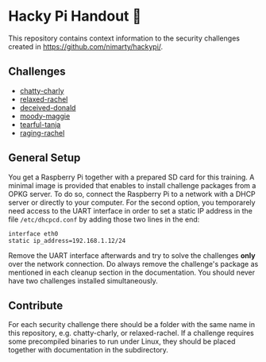 # Hacky Pi Handout :robot:
This repository contains context information to the security challenges created in https://github.com/nimarty/hackypi/.

## Challenges
- [chatty-charly](chatty-charly/chatty-charly.md)
- [relaxed-rachel](relaxed-rachel/relaxed-rachel.md)
- [deceived-donald](deceived-donald/deceived-donald.md)
- [moody-maggie](moody-maggie/moody-maggie.md)
- [tearful-tanja](tearful-tanja/tearful-tanja.md)
- [raging-rachel](raging-rachel/raging-rachel.md)

## General Setup
You get a Raspberry Pi together with a prepared SD card for this training. A minimal image is provided that enables to install challenge packages from a OPKG server. To do so, connect the Raspberry Pi to a network with a DHCP server or directly to your computer. For the second option, you temporarely need access to the UART interface in order to set a static IP address in the file `/etc/dhcpcd.conf` by adding those two lines in the end:
```
interface eth0
static ip_address=192.168.1.12/24
```
Remove the UART interface afterwards and try to solve the challenges **only** over the network connection. Do always remove the challenge's package as mentioned in each cleanup section in the documentation. You should never have two challenges installed simultaneously.

## Contribute
For each security challenge there should be a folder with the same name in this repository, e.g. chatty-charly, or relaxed-rachel.
If a challenge requires some precompiled binaries to run under Linux, they should be placed together with documentation in the subdirectory.
